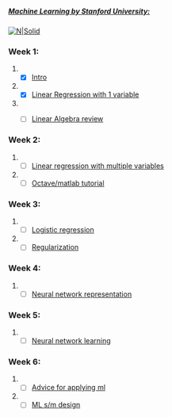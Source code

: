 ##### [Machine Learning by Stanford University:](https://www.coursera.org/learn/machine-learning/home/welcome)
[![N|Solid](https://www.freeeducator.com/wp-content/uploads/2017/05/Free-Online-Course-on-Machine-Learning-by-Stanford-University-595x303.jpg)](https://nodesource.com/products/nsolid)
### Week 1:
1. - [x]  [Intro]()
2. - [x]  [Linear Regression with 1 variable]()
3. - [ ]  [Linear Algebra review]()


### Week 2:
1. - [ ]  [Linear regression with multiple variables]()
2. - [ ]  [Octave/matlab tutorial]()

### Week 3:
1. - [ ]  [Logistic regression]()
2. - [ ]  [Regularization]()

### Week 4:
1. - [ ]  [Neural network representation]()

### Week 5:
1. - [ ] [Neural network learning]()

### Week 6:
1. - [ ]  [Advice for applying ml]()
2. - [ ] [ML s/m design]()
